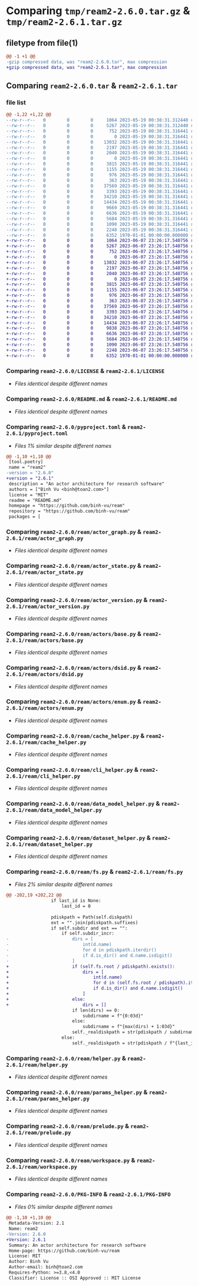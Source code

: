 # Comparing `tmp/ream2-2.6.0.tar.gz` & `tmp/ream2-2.6.1.tar.gz`

## filetype from file(1)

```diff
@@ -1 +1 @@
-gzip compressed data, was "ream2-2.6.0.tar", max compression
+gzip compressed data, was "ream2-2.6.1.tar", max compression
```

## Comparing `ream2-2.6.0.tar` & `ream2-2.6.1.tar`

### file list

```diff
@@ -1,22 +1,22 @@
--rw-r--r--   0        0        0     1064 2023-05-19 00:38:31.312440 ream2-2.6.0/LICENSE
--rw-r--r--   0        0        0     5267 2023-05-19 00:38:31.312440 ream2-2.6.0/README.md
--rw-r--r--   0        0        0      752 2023-05-19 00:38:31.316441 ream2-2.6.0/pyproject.toml
--rw-r--r--   0        0        0        0 2023-05-19 00:38:31.316441 ream2-2.6.0/ream/__init__.py
--rw-r--r--   0        0        0    13032 2023-05-19 00:38:31.316441 ream2-2.6.0/ream/actor_graph.py
--rw-r--r--   0        0        0     2197 2023-05-19 00:38:31.316441 ream2-2.6.0/ream/actor_state.py
--rw-r--r--   0        0        0     2040 2023-05-19 00:38:31.316441 ream2-2.6.0/ream/actor_version.py
--rw-r--r--   0        0        0        0 2023-05-19 00:38:31.316441 ream2-2.6.0/ream/actors/__init__.py
--rw-r--r--   0        0        0     3815 2023-05-19 00:38:31.316441 ream2-2.6.0/ream/actors/base.py
--rw-r--r--   0        0        0     1155 2023-05-19 00:38:31.316441 ream2-2.6.0/ream/actors/dsid.py
--rw-r--r--   0        0        0      976 2023-05-19 00:38:31.316441 ream2-2.6.0/ream/actors/enum.py
--rw-r--r--   0        0        0      363 2023-05-19 00:38:31.316441 ream2-2.6.0/ream/actors/interface.py
--rw-r--r--   0        0        0    37569 2023-05-19 00:38:31.316441 ream2-2.6.0/ream/cache_helper.py
--rw-r--r--   0        0        0     3393 2023-05-19 00:38:31.316441 ream2-2.6.0/ream/cli_helper.py
--rw-r--r--   0        0        0    34210 2023-05-19 00:38:31.316441 ream2-2.6.0/ream/data_model_helper.py
--rw-r--r--   0        0        0    14434 2023-05-19 00:38:31.316441 ream2-2.6.0/ream/dataset_helper.py
--rw-r--r--   0        0        0     9669 2023-05-19 00:38:31.316441 ream2-2.6.0/ream/fs.py
--rw-r--r--   0        0        0     6636 2023-05-19 00:38:31.316441 ream2-2.6.0/ream/helper.py
--rw-r--r--   0        0        0     5684 2023-05-19 00:38:31.316441 ream2-2.6.0/ream/params_helper.py
--rw-r--r--   0        0        0     1090 2023-05-19 00:38:31.316441 ream2-2.6.0/ream/prelude.py
--rw-r--r--   0        0        0     2248 2023-05-19 00:38:31.316441 ream2-2.6.0/ream/workspace.py
--rw-r--r--   0        0        0     6352 1970-01-01 00:00:00.000000 ream2-2.6.0/PKG-INFO
+-rw-r--r--   0        0        0     1064 2023-06-07 23:26:17.540756 ream2-2.6.1/LICENSE
+-rw-r--r--   0        0        0     5267 2023-06-07 23:26:17.540756 ream2-2.6.1/README.md
+-rw-r--r--   0        0        0      752 2023-06-07 23:26:17.540756 ream2-2.6.1/pyproject.toml
+-rw-r--r--   0        0        0        0 2023-06-07 23:26:17.540756 ream2-2.6.1/ream/__init__.py
+-rw-r--r--   0        0        0    13032 2023-06-07 23:26:17.540756 ream2-2.6.1/ream/actor_graph.py
+-rw-r--r--   0        0        0     2197 2023-06-07 23:26:17.540756 ream2-2.6.1/ream/actor_state.py
+-rw-r--r--   0        0        0     2040 2023-06-07 23:26:17.540756 ream2-2.6.1/ream/actor_version.py
+-rw-r--r--   0        0        0        0 2023-06-07 23:26:17.540756 ream2-2.6.1/ream/actors/__init__.py
+-rw-r--r--   0        0        0     3815 2023-06-07 23:26:17.540756 ream2-2.6.1/ream/actors/base.py
+-rw-r--r--   0        0        0     1155 2023-06-07 23:26:17.540756 ream2-2.6.1/ream/actors/dsid.py
+-rw-r--r--   0        0        0      976 2023-06-07 23:26:17.540756 ream2-2.6.1/ream/actors/enum.py
+-rw-r--r--   0        0        0      363 2023-06-07 23:26:17.540756 ream2-2.6.1/ream/actors/interface.py
+-rw-r--r--   0        0        0    37569 2023-06-07 23:26:17.540756 ream2-2.6.1/ream/cache_helper.py
+-rw-r--r--   0        0        0     3393 2023-06-07 23:26:17.540756 ream2-2.6.1/ream/cli_helper.py
+-rw-r--r--   0        0        0    34210 2023-06-07 23:26:17.540756 ream2-2.6.1/ream/data_model_helper.py
+-rw-r--r--   0        0        0    14434 2023-06-07 23:26:17.540756 ream2-2.6.1/ream/dataset_helper.py
+-rw-r--r--   0        0        0     9838 2023-06-07 23:26:17.540756 ream2-2.6.1/ream/fs.py
+-rw-r--r--   0        0        0     6636 2023-06-07 23:26:17.540756 ream2-2.6.1/ream/helper.py
+-rw-r--r--   0        0        0     5684 2023-06-07 23:26:17.540756 ream2-2.6.1/ream/params_helper.py
+-rw-r--r--   0        0        0     1090 2023-06-07 23:26:17.540756 ream2-2.6.1/ream/prelude.py
+-rw-r--r--   0        0        0     2248 2023-06-07 23:26:17.540756 ream2-2.6.1/ream/workspace.py
+-rw-r--r--   0        0        0     6352 1970-01-01 00:00:00.000000 ream2-2.6.1/PKG-INFO
```

### Comparing `ream2-2.6.0/LICENSE` & `ream2-2.6.1/LICENSE`

 * *Files identical despite different names*

### Comparing `ream2-2.6.0/README.md` & `ream2-2.6.1/README.md`

 * *Files identical despite different names*

### Comparing `ream2-2.6.0/pyproject.toml` & `ream2-2.6.1/pyproject.toml`

 * *Files 1% similar despite different names*

```diff
@@ -1,10 +1,10 @@
 [tool.poetry]
 name = "ream2"
-version = "2.6.0"
+version = "2.6.1"
 description = "An actor architecture for research software"
 authors = ["Binh Vu <binh@toan2.com>"]
 license = "MIT"
 readme = "README.md"
 homepage = "https://github.com/binh-vu/ream"
 repository = "https://github.com/binh-vu/ream"
 packages = [
```

### Comparing `ream2-2.6.0/ream/actor_graph.py` & `ream2-2.6.1/ream/actor_graph.py`

 * *Files identical despite different names*

### Comparing `ream2-2.6.0/ream/actor_state.py` & `ream2-2.6.1/ream/actor_state.py`

 * *Files identical despite different names*

### Comparing `ream2-2.6.0/ream/actor_version.py` & `ream2-2.6.1/ream/actor_version.py`

 * *Files identical despite different names*

### Comparing `ream2-2.6.0/ream/actors/base.py` & `ream2-2.6.1/ream/actors/base.py`

 * *Files identical despite different names*

### Comparing `ream2-2.6.0/ream/actors/dsid.py` & `ream2-2.6.1/ream/actors/dsid.py`

 * *Files identical despite different names*

### Comparing `ream2-2.6.0/ream/actors/enum.py` & `ream2-2.6.1/ream/actors/enum.py`

 * *Files identical despite different names*

### Comparing `ream2-2.6.0/ream/cache_helper.py` & `ream2-2.6.1/ream/cache_helper.py`

 * *Files identical despite different names*

### Comparing `ream2-2.6.0/ream/cli_helper.py` & `ream2-2.6.1/ream/cli_helper.py`

 * *Files identical despite different names*

### Comparing `ream2-2.6.0/ream/data_model_helper.py` & `ream2-2.6.1/ream/data_model_helper.py`

 * *Files identical despite different names*

### Comparing `ream2-2.6.0/ream/dataset_helper.py` & `ream2-2.6.1/ream/dataset_helper.py`

 * *Files identical despite different names*

### Comparing `ream2-2.6.0/ream/fs.py` & `ream2-2.6.1/ream/fs.py`

 * *Files 2% similar despite different names*

```diff
@@ -202,19 +202,22 @@
                 if last_id is None:
                     last_id = 0
 
                 pdiskpath = Path(self.diskpath)
                 ext = "".join(pdiskpath.suffixes)
                 if self.subdir and ext == "":
                     if self.subdir_incr:
-                        dirs = [
-                            int(d.name)
-                            for d in pdiskpath.iterdir()
-                            if d.is_dir() and d.name.isdigit()
-                        ]
+                        if (self.fs.root / pdiskpath).exists():
+                            dirs = [
+                                int(d.name)
+                                for d in (self.fs.root / pdiskpath).iterdir()
+                                if d.is_dir() and d.name.isdigit()
+                            ]
+                        else:
+                            dirs = []
                         if len(dirs) == 0:
                             subdirname = f"{0:03d}"
                         else:
                             subdirname = f"{max(dirs) + 1:03d}"
                         self._realdiskpath = str(pdiskpath / subdirname)
                     else:
                         self._realdiskpath = str(pdiskpath / f"{last_id + 1:03d}")
```

### Comparing `ream2-2.6.0/ream/helper.py` & `ream2-2.6.1/ream/helper.py`

 * *Files identical despite different names*

### Comparing `ream2-2.6.0/ream/params_helper.py` & `ream2-2.6.1/ream/params_helper.py`

 * *Files identical despite different names*

### Comparing `ream2-2.6.0/ream/prelude.py` & `ream2-2.6.1/ream/prelude.py`

 * *Files identical despite different names*

### Comparing `ream2-2.6.0/ream/workspace.py` & `ream2-2.6.1/ream/workspace.py`

 * *Files identical despite different names*

### Comparing `ream2-2.6.0/PKG-INFO` & `ream2-2.6.1/PKG-INFO`

 * *Files 0% similar despite different names*

```diff
@@ -1,10 +1,10 @@
 Metadata-Version: 2.1
 Name: ream2
-Version: 2.6.0
+Version: 2.6.1
 Summary: An actor architecture for research software
 Home-page: https://github.com/binh-vu/ream
 License: MIT
 Author: Binh Vu
 Author-email: binh@toan2.com
 Requires-Python: >=3.8,<4.0
 Classifier: License :: OSI Approved :: MIT License
```

